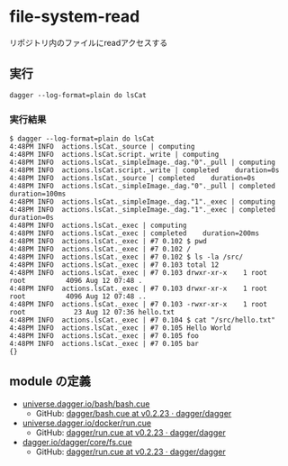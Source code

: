 # file-system-read
リポジトリ内のファイルにreadアクセスする

## 実行
```
dagger --log-format=plain do lsCat
```

### 実行結果
```
$ dagger --log-format=plain do lsCat
4:48PM INFO  actions.lsCat._source | computing
4:48PM INFO  actions.lsCat.script._write | computing
4:48PM INFO  actions.lsCat._simpleImage._dag."0"._pull | computing
4:48PM INFO  actions.lsCat.script._write | completed    duration=0s
4:48PM INFO  actions.lsCat._source | completed    duration=0s
4:48PM INFO  actions.lsCat._simpleImage._dag."0"._pull | completed    duration=100ms
4:48PM INFO  actions.lsCat._simpleImage._dag."1"._exec | computing
4:48PM INFO  actions.lsCat._simpleImage._dag."1"._exec | completed    duration=0s
4:48PM INFO  actions.lsCat._exec | computing
4:48PM INFO  actions.lsCat._exec | completed    duration=200ms
4:48PM INFO  actions.lsCat._exec | #7 0.102 $ pwd
4:48PM INFO  actions.lsCat._exec | #7 0.102 /
4:48PM INFO  actions.lsCat._exec | #7 0.102 $ ls -la /src/
4:48PM INFO  actions.lsCat._exec | #7 0.103 total 12
4:48PM INFO  actions.lsCat._exec | #7 0.103 drwxr-xr-x    1 root     root          4096 Aug 12 07:48 .
4:48PM INFO  actions.lsCat._exec | #7 0.103 drwxr-xr-x    1 root     root          4096 Aug 12 07:48 ..
4:48PM INFO  actions.lsCat._exec | #7 0.103 -rwxr-xr-x    1 root     root            23 Aug 12 07:36 hello.txt
4:48PM INFO  actions.lsCat._exec | #7 0.104 $ cat "/src/hello.txt"
4:48PM INFO  actions.lsCat._exec | #7 0.105 Hello World
4:48PM INFO  actions.lsCat._exec | #7 0.105 foo
4:48PM INFO  actions.lsCat._exec | #7 0.105 bar
{}
```

## module の定義
- [universe.dagger.io/bash/bash.cue](cue.mod/pkg/universe.dagger.io/bash/bash.cue)
    - GitHub: [dagger/bash.cue at v0.2.23 · dagger/dagger](https://github.com/dagger/dagger/blob/v0.2.23/pkg/universe.dagger.io/bash/bash.cue)
- [universe.dagger.io/docker/run.cue](cue.mod/pkg/universe.dagger.io/docker/run.cue)
    - GitHub: [dagger/run.cue at v0.2.23 · dagger/dagger](https://github.com/dagger/dagger/blob/v0.2.23/pkg/universe.dagger.io/docker/run.cue)
- [dagger.io/dagger/core/fs.cue](cue.mod/pkg/dagger.io/dagger/core/fs.cue)
    - GitHub: [dagger/run.cue at v0.2.23 · dagger/dagger](https://github.com/dagger/dagger/blob/v0.2.23/pkg/dagger.io/dagger/core/fs.cue)

